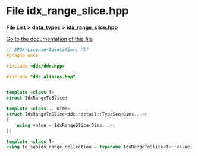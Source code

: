 

# File idx\_range\_slice.hpp

[**File List**](files.md) **>** [**data\_types**](dir_eaa769653453aaefd8cc10e98e9bb3eb.md) **>** [**idx\_range\_slice.hpp**](idx__range__slice_8hpp.md)

[Go to the documentation of this file](idx__range__slice_8hpp.md)


```C++
// SPDX-License-Identifier: MIT
#pragma once

#include <ddc/ddc.hpp>

#include "ddc_aliases.hpp"


template <class T>
struct IdxRangeToSlice;

template <class... Dims>
struct IdxRangeToSlice<ddc::detail::TypeSeq<Dims...>>
{
    using value = IdxRangeSlice<Dims...>;
};

template <class T>
using to_subidx_range_collection = typename IdxRangeToSlice<T>::value;
```


